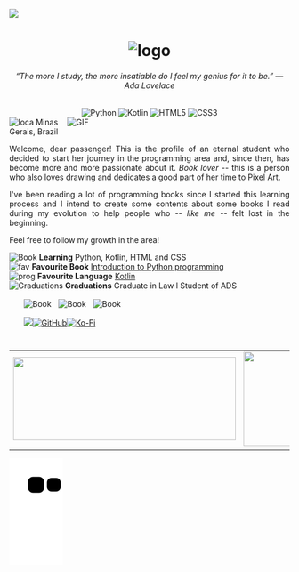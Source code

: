 ![](https://komarev.com/ghpvc/?username=MonHardy&color=red)

<div align="center"><h1><img alt="logo" src="https://user-images.githubusercontent.com/85580881/123730367-9d2d6e80-d86c-11eb-99e9-134f87ec4419.png"/> </h1></div>
<!-- Head
-->

<h6><div align="center">“<em>The more I study, the more insatiable do I feel my genius for it to be.</em>” — Ada Lovelace</div></h6>
<div align="center"> <img alt="Python" src="https://img.shields.io/badge/python-%2314354C.svg?style=for-the-badge&logo=python&logoColor=white"/> <img alt="Kotlin" src="https://img.shields.io/badge/kotlin-%230095D5.svg?style=for-the-badge&logo=kotlin&logoColor=white"/> <img alt="HTML5" src="https://img.shields.io/badge/html5-%23E34F26.svg?style=for-the-badge&logo=html5&logoColor=white"/>	<img alt="CSS3" src="https://img.shields.io/badge/css3-%231572B6.svg?style=for-the-badge&logo=css3&logoColor=white"/> </div>
 
<!-- Octocat
-->    

<img align="right" alt="GIF" src="https://octocat-generator-assets.githubusercontent.com/my-octocat-1624901515905.png" width="400px" />

<!-- About me // Icons by Flaticon https://www.flaticon.com/br/
-->

<div align="left"> <img alt="loca" src="https://image.flaticon.com/icons/png/512/1041/1041897.png" width="20"/>  Minas Gerais, Brazil</div><p>
<div align="justify">Welcome, dear passenger! This is the profile of an eternal student who decided to start her journey in the programming area and, since then, has become more and more passionate about it. <em>Book lover </em> -- this is a person who also loves drawing and dedicates a good part of her time to Pixel Art. 
<p><p>
I've been reading a lot of programming books since I started this learning process and I intend to create some contents about some books I read during my evolution to help people who -- <em>like me</em> -- felt lost in the beginning.

<p><p>Feel free to follow my growth in the area!</div>

<div align="left"> <img alt="Book" src="https://image.flaticon.com/icons/png/512/3627/3627782.png" width="30"/> <strong>Learning</strong> Python, Kotlin, HTML and CSS</div>
<div align="left"> <img alt="fav" src="https://image.flaticon.com/icons/png/512/1040/1040230.png" width="25"/> <strong>Favourite Book</strong> <a href="https://www.amazon.com.br/Introdu%C3%A7%C3%A3o-Programa%C3%A7%C3%A3o-com-Python-Algoritmos/dp/8575227181/ref=asc_df_8575227181/?tag=googleshopp00-20&linkCode=df0&hvadid=379748659420&hvpos=&hvnetw=g&hvrand=18425391344779090891&hvpone=&hvptwo=&hvqmt=&hvdev=c&hvdvcmdl=&hvlocint=&hvlocphy=1001650&hvtargid=pla-811137648888&psc=1" target="_blank">Introduction to Python programming</a>
<div align="left"> <img alt="prog" src="https://image.flaticon.com/icons/png/512/174/174836.png" width="20"/> <strong>Favourite Language</strong> <a href="https://developer.android.com/kotlin?hl=pt&gclid=Cj0KCQjw5uWGBhCTARIsAL70sLIj-_j4GBFoQ12ywgEFzVaHgXoZMCxyYGccK9Xoqg_IOGX90He0nqoaAuFDEALw_wcB&gclsrc=aw.ds" target="_blank">Kotlin</a>
<div align="left"> <img alt="Graduations" src="https://image.flaticon.com/icons/png/512/2620/2620135.png" width="30"/> <strong>Graduations</strong> Graduate in Law l Student of ADS</div>    
<p>
    
<!-- page break
--> 
  
ㅤㅤ<img alt="Book" src="https://i.pinimg.com/originals/65/ba/48/65ba488626025cff82f091336fbf94bb.gif" width="100"/>ㅤ<img alt="Book" src="https://i.pinimg.com/originals/65/ba/48/65ba488626025cff82f091336fbf94bb.gif" width="100"/>ㅤ<img alt="Book" src="https://i.pinimg.com/originals/65/ba/48/65ba488626025cff82f091336fbf94bb.gif" width="100"/>ㅤ
   
  <!-- social
--> 
  
ㅤㅤ<a href="https://instagram.com/monhardy" target="_blank"><img src="https://img.shields.io/badge/-Instagram-%23E4405F?style=for-the-badge&logo=instagram&logoColor=white" target="_blank"></a><a href="https://github.com/MonHardy" target="_blank"><img alt="GitHub" src="https://img.shields.io/badge/github-%23121011.svg?style=for-the-badge&logo=github&logoColor=white"/></a><a href="https://ko-fi.com/monhardy#paypalModal"><img alt="Ko-Fi" src="https://img.shields.io/badge/Ko--fi-F16061?style=for-the-badge&logo=ko-fi&logoColor=white" /></a>

  <!-- stats GitHub
--> 
 <h1></h1>

<!-- Queria deixar esses dois um do lado do outro e encontrei essa solução em um perfil. Estou adicionando ele aos meus comentários para deixar os devidos créditos; https://github.com/Gelzieny/Gelzieny/blob/main/README.md -->
 
<table align='center'>
  <row>
    <td>
      <img height='150' width='400' src='https://github-readme-stats.vercel.app/api?username=monhardy&show_icons=true&theme=kacho_ga'>
    </td>
    <td>
      <img height='170' width='400' src='https://github-readme-stats.vercel.app/api/top-langs/?username=monhardy&layout=compact&theme=kacho_ga'>
    </td>
  </row>
</table>
</p>

<!-- end
--> 

  ![Snake animation](https://github.com/rafaballerini/rafaballerini/blob/output/github-contribution-grid-snake.svg)
